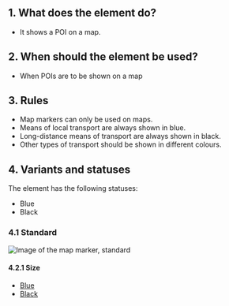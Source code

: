 ## 1. What does the element do?
*   It shows a POI on a map.

## 2. When should the element be used?
*   When POIs are to be shown on a map

## 3. Rules
*   Map markers can only be used on maps.
*   Means of local transport are always shown in blue.
*   Long-distance means of transport are always shown in black.
*   Other types of transport should be shown in different colours.

## 4. Variants and statuses
The element has the following statuses: 
*   Blue 
*   Black

### 4.1 Standard
![Image of the map marker, standard](https://raw.githubusercontent.com/sbb-design-systems/sbb-design-system/master/mobile/elements/map-marker/images/ME23_Standard.png 'class: image')


#### 4.2.1 Size
*   [Blue](https://sbb.invisionapp.com/d/main#/console/14051805/313167035/inspect)
*   [Black](https://sbb.invisionapp.com/d/main#/console/14051805/313167036/inspect)